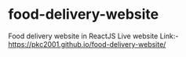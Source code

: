 # food-delivery-website
Food delivery website in ReactJS
Live website Link:- https://pkc2001.github.io/food-delivery-website/
